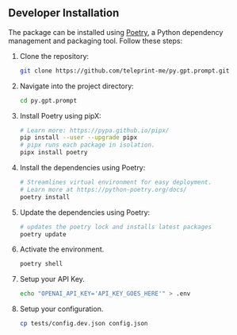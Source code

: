 ## Developer Installation

The package can be installed using [Poetry](https://python-poetry.org/), a
Python dependency management and packaging tool. Follow these steps:

1. Clone the repository:

   ```sh
   git clone https://github.com/teleprint-me/py.gpt.prompt.git
   ```

2. Navigate into the project directory:

   ```sh
   cd py.gpt.prompt
   ```

3. Install Poetry using pipX:

   ```sh
   # Learn more: https://pypa.github.io/pipx/
   pip install --user --upgrade pipx
   # pipx runs each package in isolation.
   pipx install poetry
   ```

3. Install the dependencies using Poetry:

   ```sh
   # Streamlines virtual environment for easy deployment.
   # Learn more at https://python-poetry.org/docs/
   poetry install
   ```

4. Update the dependencies using Poetry:

   ```sh
   # updates the poetry lock and installs latest packages
   poetry update
   ```

4. Activate the environment.

   ```sh
   poetry shell
   ```

5. Setup your API Key.

   ```sh
   echo "OPENAI_API_KEY='API_KEY_GOES_HERE'" > .env
   ```

6. Setup your configuration.

   ```sh
   cp tests/config.dev.json config.json
   ```
